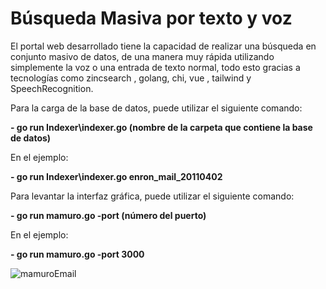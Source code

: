 # Búsqueda Masiva por texto y voz
El portal web desarrollado tiene la capacidad de realizar una búsqueda en conjunto masivo de datos, de una manera muy rápida utilizando simplemente la voz o una entrada de texto normal, todo esto gracias a tecnologías como zincsearch , golang, chi, vue , tailwind y SpeechRecognition.

Para la carga de la base de datos, puede utilizar el siguiente comando:

<b> - go run Indexer\indexer.go (nombre de la carpeta que contiene la base de datos)</b>
  
En el ejemplo:
  
<b> - go run Indexer\indexer.go enron_mail_20110402</b>
  
Para levantar la interfaz gráfica, puede utilizar el siguiente comando:

<b> - go run mamuro.go -port (número del puerto)</b>

En el ejemplo:

<b> - go run mamuro.go -port 3000</b>

![mamuroEmail](https://user-images.githubusercontent.com/100105456/216748743-c71dfdfa-c0cf-4b72-a69c-5b82014b6d5b.png)

